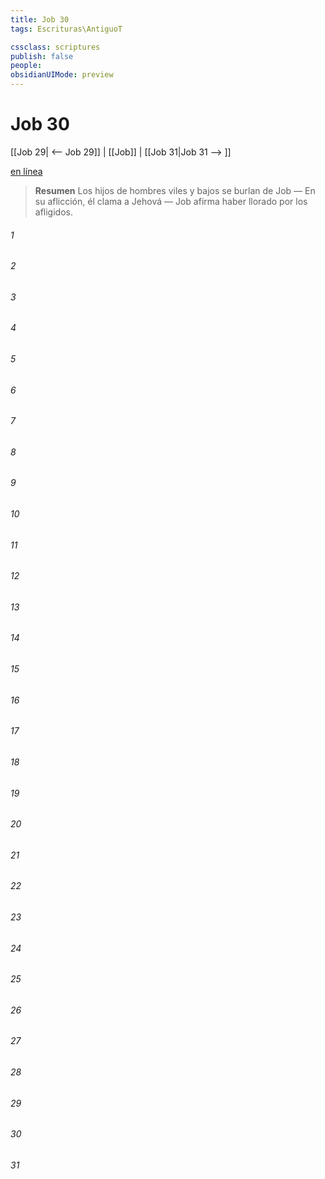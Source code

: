```yaml
---
title: Job 30
tags: Escrituras\AntiguoT

cssclass: scriptures
publish: false
people:
obsidianUIMode: preview
---
```


# Job 30
[[Job 29| <-- Job 29]] | [[Job]] | [[Job 31|Job 31 --> ]]

[en línea](https://churchofjesuschrist.org/study/scriptures/ot/job/30?lang=spa)

> __Resumen__
Los hijos de hombres viles y bajos se burlan de Job — En su aflicción, él clama a Jehová — Job afirma haber llorado por los afligidos.

###### 1 


###### 2 


###### 3 


###### 4 


###### 5 


###### 6 


###### 7 


###### 8 


###### 9 


###### 10 


###### 11 


###### 12 


###### 13 


###### 14 


###### 15 


###### 16 


###### 17 


###### 18 


###### 19 


###### 20 


###### 21 


###### 22 


###### 23 


###### 24 


###### 25 


###### 26 


###### 27 


###### 28 


###### 29 


###### 30 


###### 31 


